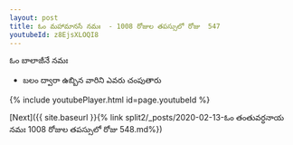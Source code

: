 ```yaml
---
layout: post
title: ఓం మహామానసే నమః  - 1008 రోజుల తపస్సులో రోజు  547
youtubeId: z8EjsXLOQI8
---
```

 
 
 ఓం బాలాజీనే నమః  
 
 -  బలం ద్వారా ఉబ్బిన వారిని ఎవరు చంపుతారు 
 
  
 
  
 
 
 
 
 
 


{% include youtubePlayer.html id=page.youtubeId %}
 
[Next]({{ site.baseurl }}{% link  split2/_posts/2020-02-13-ఓం తంతువర్ధనాయ నమః  1008 రోజుల తపస్సులో రోజు  548.md%})
 
